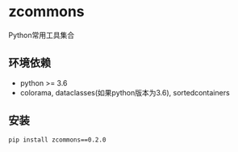 # zcommons

Python常用工具集合

## 环境依赖

+ python >= 3.6
+ colorama, dataclasses(如果python版本为3.6), sortedcontainers

## 安装

```shell
pip install zcommons==0.2.0
```